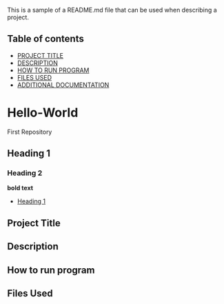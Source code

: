 This is a sample of a README.md file that can be used when describing a project.

## Table of contents

- [PROJECT TITLE](#Project-Title)
- [DESCRIPTION](#Description)
- [HOW TO RUN PROGRAM](#How-to-run-program)
- [FILES USED]($Files-used)
- [ADDITIONAL DOCUMENTATION](#Additional-Documentation)


# Hello-World




First Repository
## Heading 1
### Heading 2
**bold text**



- [Heading 1](#Heading-1)

## Project Title

## Description

## How to run program

## Files Used
